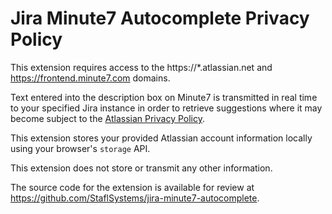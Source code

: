 # Jira Minute7 Autocomplete Privacy Policy

This extension requires access to the https://*.atlassian.net and https://frontend.minute7.com domains.

Text entered into the description box on Minute7 is transmitted in real time to your specified Jira instance in order to retrieve suggestions where it may become subject to the [Atlassian Privacy Policy](https://www.atlassian.com/legal/privacy-policy).

This extension stores your provided Atlassian account information locally using your browser's `storage` API.

This extension does not store or transmit any other information.

The source code for the extension is available for review at <https://github.com/StaflSystems/jira-minute7-autocomplete>.
